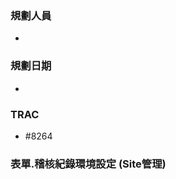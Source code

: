 ### <div id="user">規劃人員</div>
* 

### <div id="updatedate">規劃日期</div>
* 

### <div id="trac">TRAC</div>
* #8264

### <div id="sitemanage_2">表單.稽核紀錄環境設定 <path>(Site管理)</path></div>
